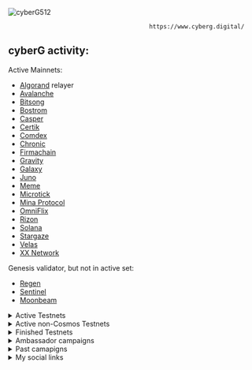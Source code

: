 ![cyberG512](https://user-images.githubusercontent.com/38581319/162858452-c6127040-eab3-4dee-96c6-8ead3cd4636d.png)

                                            https://www.cyberg.digital/

## cyberG activity:

Active Mainnets: <br />
- [Algorand]() relayer
- [Avalanche](https://avascan.info/staking/validator/NodeID-Jm1k2q2WAkH99w4ZBEgzrmm6Kte39qCWJ)
- [Bitsong](https://explorebitsong.com/validators/bitsongvaloper1m8ps45ltlt0vejjm2hqtu26jkd8rfkz9vwu5tw)
- [Bostrom](https://cyb.ai/network/bostrom/hero/bostromvaloper1en69twaxmv7xupy8lq7y539dpecx7yz8s43ceg)
- [Casper](https://cspr.live/validator/018dc552de3c403dbefe03a9c604e11346d96159ed49f9381a55c2e06c45197d43)
- [Certik](https://explorer.certik.foundation/validators/certikvaloper1yq8a2ksa7dz8wd8wlks3k8nqdmht76xdnrvehx?net=shentu-1)
- [Comdex](https://www.mintscan.io/comdex/validators/comdexvaloper1963hcznh439kspqmjj5hv5h4nk2kphvats5ujk)
- [Chronic](https://www.skynetexplorers.com/chronic-token/staking/chronicvaloper1x8czjpdy2x9svz0s3u9hdgqxd06ta39y49lnd3)
- [Firmachain](https://explorer.firmachain.dev/validators/firmavaloper1rsnaurdhf8d93ugxpfr0xqjfhhj3rfyyu69qtw)
- [Gravity](https://www.mintscan.io/gravity-bridge/validators/gravityvaloper1yeujyxulrf82age8c9q6mfqy0ueh0pjxa7hd20)
- [Galaxy](https://explorer.postcapitalist.io/Galaxy/staking/galaxyvaloper1f8tm4wspt687qg36c6rrrv8enuwhr5crsuqfjx)
- [Juno](https://www.mintscan.io/juno/validators/junovaloper1353ewfc0v7pnn3xre6v9lraghxrhenswmsjhv0)
- [Meme](https://ping.pub/meme/staking/memevaloper1g542uxlfqtx5qrcqy95pygn9n99jdtufjahnt2)
- [Microtick](https://explorer.microtick.zone/validators/microvaloper1z7crvuuks7yk33qwx4nv68nzhwznkmt96ddm5l)
- [Mina Protocol](https://minaexplorer.com/wallet/B62qrgnUUduZy2z7zT8qCV8ngTJfSS1rK3Wh22SHUmrse3Tfqvrhx8q)
- [OmniFlix](https://www.skynetexplorers.com/omniflix/staking/omniflixvaloper1dfjx8w65h359vy55dvm383ks2xevsne9crkh32)
- [Rizon](https://www.mintscan.io/rizon/validators/rizonvaloper1swmud649t386j2csz0gah7ku2zpfu0w7trzr09)
- [Solana](https://www.validators.app/?q=cyberg&network=mainnet&order=score&refresh=&commit=Search)
- [Stargaze](https://www.mintscan.io/stargaze/validators/starsvaloper1dtk6748uhvmhvakhleclrwprp27pe89vhhw44p)
- [Velas](https://velasvalidators.com/7MYojjTNnFsyEs7Pb5Xv3pKeZxUGk6R1kJoLrtSKkSRy)
- [XX Network](https://dashboard.xx.network/nodes/2C5ngNbgU_r2bUrvzvAGJddGOhNboOt2r5ZSmJ-GezgC)


Genesis validator, but not in active set: <br />
- [Regen](https://regen.aneka.io/accounts/regen1qvn6ghe68l4g0k7s25rujr6yfpyrm6h3399jvu)
- [Sentinel]()
- [Moonbeam](https://moonbeam.subscan.io/waiting/0xe2962a1785f655eae3a8cd1f1b38d1d760a300e3)

<details>
  <summary>Active Testnets</summary>
  
- [Anone](https://test-anone.zenscan.io/validator.php?addr=onevaloper1qvexpwgsav54wykncd03ky4k34h5qxv73pu2a3)
- [Asset Mantle](https://test-mantle-1.explorer.persistence.one/validators/mantlevaloper1elfgdkn7gms9td9ktgyfkald7u62xq6h9zc3zv)
- [Celestia](https://celestia.observer/validators/celesvaloper19m0wxcsmawds5ef9llh3973vrlvse9m9y205yx)
- [Comdex](https://comets-test.comdex.one/validator/comdexvaloper1ha5regczwexcgcnkv30rd5tadffe6recs0w5cl)
- [Cosmic Horizon](https://coho.explorers.guru/validator/cohovaloper1ehfyz63cljfdvscreanfrxc4x5yu5v0u7py64j)
- [Craft](https://test-craft.zenscan.io/validator.php?addr=craftvaloper1p79gj0hcg7wp74df8xaf969tr37gt0t9jtycxy)
- [Defund](https://defund.explorers.guru/validator/defundvaloper1v0d46jupe9qehc7kpp8nv8hs4vwyujgctau8vz)
- [Deweb](https://explore.deweb.services/deweb/staking/dewebvaloper1assygaed22mh9ye98fp53y4gkxyx4cqaqd35ru)
- [Juno]()
- [Kira]()
- [Kyve](https://explorer.kyve.network/korellia/staking/kyvevaloper1ls4jk0en0cc4pn4kl9gymvh0d88plpn6k5vvdj)
- [OmniFlix]()
- [Passage]()
- [Pylons](https://wallet.pylons.tech/validator/pylovaloper1u29z4l8ugjdwp2pm8luwntksh0p9n7dvq8zxs3)
- [Solana](https://www.validators.app/validators/testnet/28LgQ7MeEZVgNJfYRc6UnoAz2SnSjKbyCKM6sntCRotb?locale=en&order=score&refresh=)
- [Tgrade](https://dryrunnet.aneka.io/validators/tgrade16qsg7lnyqnfx7u8p4p0cum0wymeug2kxrgjk0f)
- [Uptick](https://explorer.testnet.uptick.network/uptick-network-testnet/staking/uptickvaloper1rk5lydrxykadmj8t692q47wtuqxx42l5gjjgpd)
</details>

<details>
  <summary>Active non-Cosmos Testnets</summary>
  
- [Aptos]()
- [DevxDAO]()
- [Gear]()
- [Masa]()
- [Humanode]()
- [StarkNet]()
  </details>

  
  <details>
  <summary>Finished Testnets</summary>

- [Akash]()
- [Aleo]()
- [Arable]()
- [Archway]()
- [Althea]()
- [Blockstack]()
- [Bitcountry]()
- [Cere]()
- [Concordium]()
- [Chronic]()
- [Crescent]()
- [Cryptocom]()
- [Decentr]()
- [Evmos]()
- [Filecoin]()
- [Firmachain]()
- [Frontier]()
- [Galital]()
- [GAME]()
- [Hopr]()
- [IRIS]()
- [Iron Fish]()
- [Likecoin]()
- [Massa]()
- [Meter]()
- [Minima]()
- [Moonbeam]()
- [NUcypher]()
- [NYM]()
- [Phala]()
- [Plasm]()
- [PlatON]()
- [Spacemesh]()
- [Swarm]()
- [Zeigeist]()
- [Zenon]()
- [Umee]()
</details>

<details>
  <summary>Ambassador campaigns</summary>
  
- [Clipper]()
- [Covalent]()
- [Cyber]()
- [Hacken]()
- [Moonbeam]()
- [Polygon]()
- [TheGraph]()
- [Zeigeist]()
- [Yuser]()
</details>

<details>
  <summary>Past camapigns</summary>
  
- [dClimate]()
- [FreeTON]()
- [Genshiro]()
- [Goldfinch]()
- [Qredo]()
- [Goldfinch]()
- [Biconomy]()
- [Flux]()
- [Persistence]()
- [Secret Network]()
- [Sentinel]()
</details>

<details>
  <summary>My social links</summary>

- [Y.at](https://y.at/😍❤️😱🙌🍦)
- [Twitter](https://twitter.com/vadyhodler777)
- [3Box](https://3box.io/0x8847ebaaf29a18396e49191602f8d8d141b98aa7)
- [ENS](https://app.ens.domains/name/cyberg.eth)
- [CyberConnect](https://app.cyberconnect.me/address/cyberg.eth)
- [GM](https://gm.xyz/u/cyberg.eth)
- [Reddit](https://www.reddit.com/user/cyberG88)
- [Medium](https://88vgk88.medium.com/)
- [Bitcointalk](https://bitcointalk.org/index.php?action=profile;u=2646989)
- [Instagram](https://www.instagram.com/vadim.k88/)
- [Keybase](https://keybase.io/vgk8888)
- [Telegram](https://t.me/cryptoq11)
- [RSS3](https://cyberg.eth.rss3.bio/)
- [Spaces](https://tryspaces.xyz/cyberg/)
- [Orbis](https://orbis.club/profile/did:3:kjzl6cwe1jw14bjm2y05gw559hig35edxk28i3fywdi3iiv2j601pgzgpu2k58w)
- [DeWork](https://app.dework.xyz/profile/4e2c052f-51d6-43f2-8d5d-6c7669f2246f)
- [Cheers](https://cyberg.eth.cheers.bio/)
- [Light](https://light.so/cyberg.eth)
</details>
